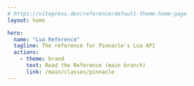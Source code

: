 ```yaml
---
# https://vitepress.dev/reference/default-theme-home-page
layout: home

hero:
  name: "Lua Reference"
  tagline: The reference for Pinnacle's Lua API
  actions:
    - theme: brand
      text: Read the Reference (main branch)
      link: /main/classes/pinnacle
---
```

